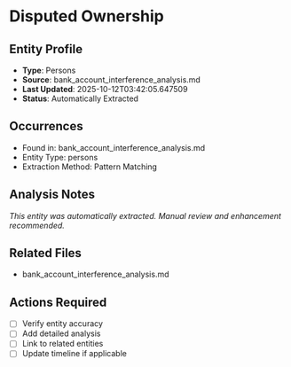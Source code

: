 # Disputed Ownership

## Entity Profile
- **Type**: Persons
- **Source**: bank_account_interference_analysis.md
- **Last Updated**: 2025-10-12T03:42:05.647509
- **Status**: Automatically Extracted

## Occurrences
- Found in: bank_account_interference_analysis.md
- Entity Type: persons
- Extraction Method: Pattern Matching

## Analysis Notes
*This entity was automatically extracted. Manual review and enhancement recommended.*

## Related Files
- bank_account_interference_analysis.md

## Actions Required
- [ ] Verify entity accuracy
- [ ] Add detailed analysis
- [ ] Link to related entities
- [ ] Update timeline if applicable

